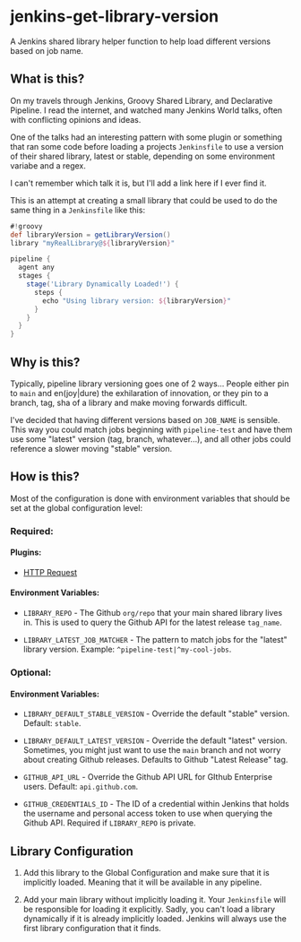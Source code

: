 # jenkins-get-library-version
A Jenkins shared library helper function to help load different versions based on job name.

## What is this?
On my travels through Jenkins, Groovy Shared Library, and Declarative Pipeline. I read the internet, and watched
many Jenkins World talks, often with conflicting opinions and ideas.

One of the talks had an interesting pattern with some plugin or something that ran some code before loading a projects
`Jenkinsfile` to use a version of their shared library, latest or stable, depending on some environment variabe and a regex.

I can't remember which talk it is, but I'll add a link here if I ever find it.

This is an attempt at creating a small library that could be used to do the same thing in a `Jenkinsfile` like this:
```groovy
#!groovy
def libraryVersion = getLibraryVersion()
library "myRealLibrary@${libraryVersion}"

pipeline {
  agent any
  stages {
    stage('Library Dynamically Loaded!') {
      steps {
        echo "Using library version: ${libraryVersion}"
      }
    }
  }
}
```

## Why is this?
Typically, pipeline library versioning goes one of 2 ways... People either pin to `main` and en(joy|dure) the
exhilaration of innovation, or they pin to a branch, tag, sha of a library and make moving forwards difficult.

I've decided that having different versions based on `JOB_NAME` is sensible. This way you could match jobs beginning
with `pipeline-test` and have them use some "latest" version (tag, branch, whatever...), and all other jobs could
reference a slower moving "stable" version.

## How is this?
Most of the configuration is done with environment variables that should be set at the global configuration level:
### Required:

#### Plugins:
- [HTTP Request](https://plugins.jenkins.io/http_request/)

#### Environment Variables:
- `LIBRARY_REPO` - The Github `org/repo` that your main shared library lives in. This is used to query the Github API
  for the latest release `tag_name`.
  
- `LIBRARY_LATEST_JOB_MATCHER` - The pattern to match jobs for the "latest" library version.
  Example: `^pipeline-test|^my-cool-jobs`.
  
### Optional:
#### Environment Variables:
- `LIBRARY_DEFAULT_STABLE_VERSION` - Override the default "stable" version. Default: `stable`.
- `LIBRARY_DEFAULT_LATEST_VERSION` - Override the default "latest" version. Sometimes, you might just want to use
the `main` branch and not worry about creating Github releases. Defaults to Github "Latest Release" tag.
  
- `GITHUB_API_URL` - Override the Github API URL for GIthub Enterprise users. Default: `api.github.com`.
- `GITHUB_CREDENTIALS_ID` - The ID of a credential within Jenkins that holds the username and personal access token to use
when querying the Github API. Required if `LIBRARY_REPO` is private.
  
## Library Configuration
1. Add this library to the Global Configuration and make sure that it is implicitly loaded. Meaning that it will be
   available in any pipeline.
   
2. Add your main library without implicitly loading it. Your `Jenkinsfile` will be responsible for loading it explicitly.
Sadly, you can't load a library dynamically if it is already implicitly loaded. Jenkins will always use the first library
   configuration that it finds. 
